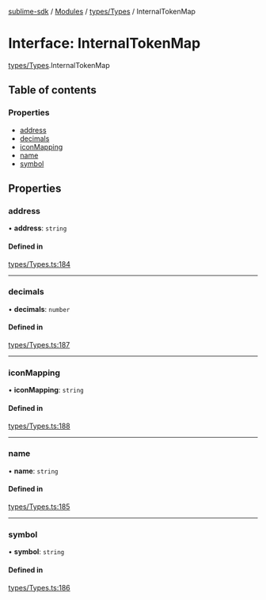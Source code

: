 [sublime-sdk](../README.md) / [Modules](../modules.md) / [types/Types](../modules/types_Types.md) / InternalTokenMap

# Interface: InternalTokenMap

[types/Types](../modules/types_Types.md).InternalTokenMap

## Table of contents

### Properties

- [address](types_Types.InternalTokenMap.md#address)
- [decimals](types_Types.InternalTokenMap.md#decimals)
- [iconMapping](types_Types.InternalTokenMap.md#iconmapping)
- [name](types_Types.InternalTokenMap.md#name)
- [symbol](types_Types.InternalTokenMap.md#symbol)

## Properties

### address

• **address**: `string`

#### Defined in

[types/Types.ts:184](https://github.com/sublime-finance/sublime-sdk/blob/c4b3a81/src/types/Types.ts#L184)

___

### decimals

• **decimals**: `number`

#### Defined in

[types/Types.ts:187](https://github.com/sublime-finance/sublime-sdk/blob/c4b3a81/src/types/Types.ts#L187)

___

### iconMapping

• **iconMapping**: `string`

#### Defined in

[types/Types.ts:188](https://github.com/sublime-finance/sublime-sdk/blob/c4b3a81/src/types/Types.ts#L188)

___

### name

• **name**: `string`

#### Defined in

[types/Types.ts:185](https://github.com/sublime-finance/sublime-sdk/blob/c4b3a81/src/types/Types.ts#L185)

___

### symbol

• **symbol**: `string`

#### Defined in

[types/Types.ts:186](https://github.com/sublime-finance/sublime-sdk/blob/c4b3a81/src/types/Types.ts#L186)
